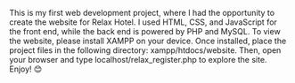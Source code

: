 This is my first web development project, where I had the opportunity to create the website for Relax Hotel.
I used HTML, CSS, and JavaScript for the front end, while the back end is powered by PHP and MySQL. 
To view the website, please install XAMPP on your device. Once installed, place the project files in the following directory: xampp/htdocs/website.
Then, open your browser and type localhost/relax_register.php to explore the site.
                                               Enjoy! 😊
